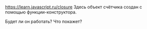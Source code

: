 
https://learn.javascript.ru/closure
Здесь объект счётчика создан с помощью функции-конструктора.

Будет ли он работать? Что покажет?